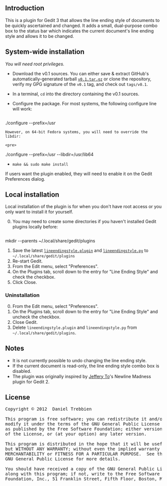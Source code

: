 ## Introduction
This is a plugin for Gedit 3 that allows the line ending style of documents to be quickly ascertained and changed. It adds a small, dual-purpose combo box to the status bar which indicates the current document's line ending style and allows it to be changed.

## System-wide installation
*You will need root privileges.*

 *  Download the v0.1 sources. You can either save & extract GitHub's automatically-generated tarball [`v0.1.tar.gz`](https://github.com/dtrebbien/gedit-line-ending-style-plugin/tarball/v0.1) or clone the repository, verify my GPG signature of the `v0.1` tag, and check out `tags/v0.1`.
 *  In a terminal, `cd` into the directory containing the v0.1 sources.
 *  Configure the package. For most systems, the following configure line will work:

    <pre>
./configure --prefix=/usr
</pre>

    However, on 64-bit Fedora systems, you will need to override the libdir:
    
    <pre>
./configure --prefix=/usr --libdir=/usr/lib64
</pre>
 *  `make && sudo make install`

If users want the plugin enabled, they will need to enable it on the Gedit Preferences dialog.

## Local installation
Local installation of the plugin is for when you don't have root access or you only want to install it for yourself.

 0. You may need to create some directories if you haven't installed Gedit plugins locally before:

    <pre>
mkdir --parents ~/.local/share/gedit/plugins
</pre>
 1. Save the latest [`lineendingstyle.plugin`](https://github.com/dtrebbien/gedit-line-ending-style-plugin/raw/master/src/lineendingstyle.plugin) and [`lineendingstyle.py`](https://github.com/dtrebbien/gedit-line-ending-style-plugin/raw/master/src/lineendingstyle.py) to `~/.local/share/gedit/plugins`
 2. Re-start Gedit.
 3. From the Edit menu, select "Preferences".
 4. On the Plugins tab, scroll down to the entry for "Line Ending Style" and check the checkbox.
 5. Click Close.

### Uninstallation
 0. From the Edit menu, select "Preferences".
 1. On the Plugins tab, scroll down to the entry for "Line Ending Style" and uncheck the checkbox.
 2. Close Gedit.
 3. Delete `lineendingstyle.plugin` and `lineendingstyle.py` from `~/.local/share/gedit/plugins`.

## Notes
 *  It is not currently possible to undo changing the line ending style.
 *  If the current document is read-only, the line ending style combo box is disabled.
 *  The plugin was originally inspired by [Jeffery To](https://github.com/jefferyto)'s Newline Madness plugin for Gedit 2.

## License
<pre>
Copyright © 2012  Daniel Trebbien

This program is free software; you can redistribute it and/or
modify it under the terms of the GNU General Public License
as published by the Free Software Foundation; either version 2
of the License, or (at your option) any later version.

This program is distributed in the hope that it will be useful,
but WITHOUT ANY WARRANTY; without even the implied warranty of
MERCHANTABILITY or FITNESS FOR A PARTICULAR PURPOSE.  See the
GNU General Public License for more details.

You should have received a copy of the GNU General Public License
along with this program; if not, write to the Free Software
Foundation, Inc., 51 Franklin Street, Fifth Floor, Boston, MA  02110-1301, USA.
</pre>
